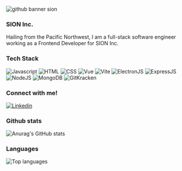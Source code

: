 ![github banner sion](https://user-images.githubusercontent.com/113143648/191879156-e0459fb6-e75d-440f-a54b-06b8b09d809b.png)

### SION Inc.

<p>
  Hailing from the Pacific Northwest, I am a full-stack software engineer working as a Frontend Developer for SION Inc.
</p>

### Tech Stack
<p>
  <img alt="Javascript" src="https://img.shields.io/badge/JavaScript-F7DF1E?logo=JavaScript&logoColor=black&style=for-the-badge" />
  <img alt="HTML" src="https://img.shields.io/badge/HTML-E34F26?logo=html5&logoColor=white&style=for-the-badge" />
  <img alt="CSS" src="https://img.shields.io/badge/CSS-1572B6?logo=css3&logoColor=white&style=for-the-badge" />
  <img alt="Vue" src="https://img.shields.io/badge/Vue-4FC08D?logo=Vue.js&logoColor=black&style=for-the-badge" />
  <img alt="Vite" src="https://img.shields.io/badge/Vite-646CFF?logo=Vite&logoColor=black&style=for-the-badge" />
  <img alt="ElectronJS" src="https://img.shields.io/badge/Electron-47848F?logo=Electron&logoColor=white&style=for-the-badge" />
  <img alt="ExpressJS" src="https://img.shields.io/badge/Express-000000?logo=Express&logoColor=white&style=for-the-badge" />
  <img alt="NodeJS" src="https://img.shields.io/badge/NodeJS-088A51?logo=Node.js&logoColor=white&style=for-the-badge" />
  <img alt="MongoDB" src="https://img.shields.io/badge/MongoDB-47A248?logo=mongodb&logoColor=white&style=for-the-badge" />
  <img alt="GitKracken" src="https://img.shields.io/badge/GitKraken-179287?logo=GitKraken&logoColor=white&style=for-the-badge" />
  
  
 </p>
 
### Connect with me!

<p>
  <a href="https://www.linkedin.com/in/camcchristensen/">
    <img alt="Linkedin" src="https://img.shields.io/badge/linkedin-0077B5?logo=linkedin&logoColor=white&style=for-the-badge" />
  </a>
</p>

### Github stats

![Anurag's GitHub stats](https://github-readme-stats.vercel.app/api?username=sioncam&show_icons=true&theme=tokyonight)

### Languages

![Top languages](https://github-readme-stats.vercel.app/api/top-langs/?username=cambam509&theme=tokyonight)
